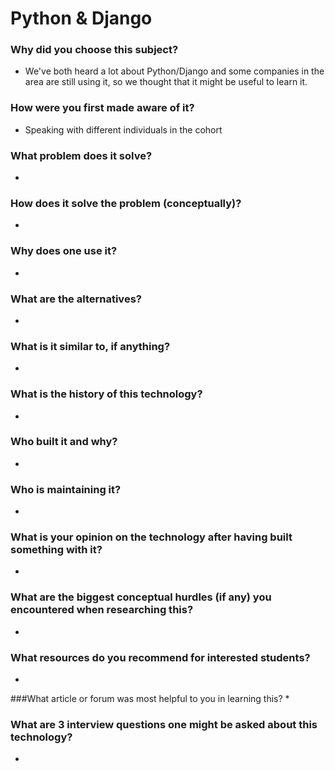 # Python & Django

### Why did you choose this subject?
* We've both heard a lot about Python/Django and some companies in the area are still     using it, so we thought that it might be useful to learn it.

### How were you first made aware of it?
* Speaking with different individuals in the cohort

### What problem does it solve?
* 

### How does it solve the problem (conceptually)?
*

### Why does one use it?
* 

### What are the alternatives?
* 

### What is it similar to, if anything?
* 
### What is the history of this technology?
*

### Who built it and why?
*

### Who is maintaining it?
*
### What is your opinion on the technology after having built something with it?
*

### What are the biggest conceptual hurdles (if any) you encountered when researching this?
* 

### What resources do you recommend for interested students?
*
###What article or forum was most helpful to you in learning this?
*

### What are 3 interview questions one might be asked about this technology?
*